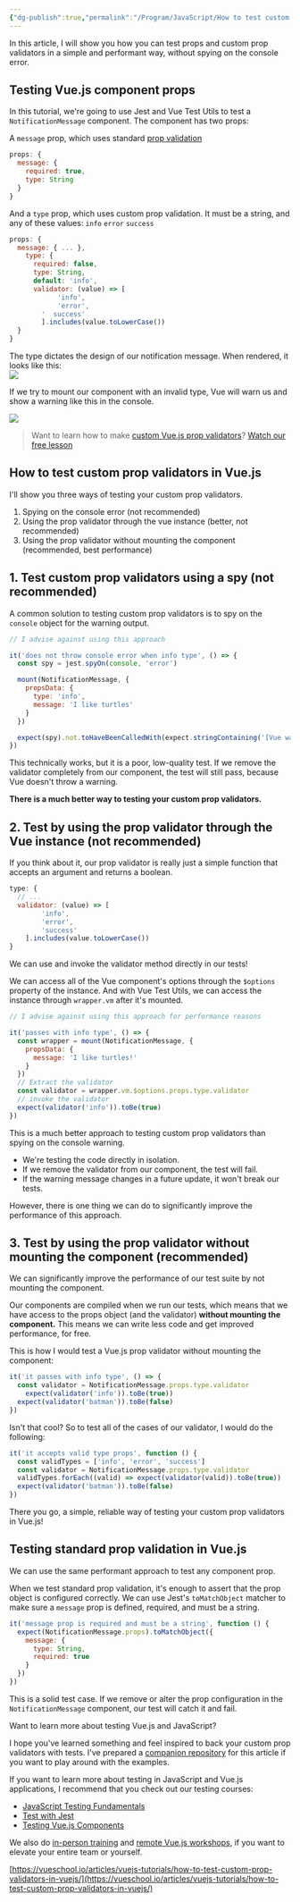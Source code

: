 ```yaml
---
{"dg-publish":true,"permalink":"/Program/JavaScript/How to test custom prop validators in Vue.js - Vue.js Tutorials/","noteIcon":""}
---
```


In this article, I will show you how you can test props and custom prop validators in a simple and performant way, without spying on the console error.

## Testing Vue.js component props

In this tutorial, we're going to use Jest and Vue Test Utils to test a `NotificationMessage` component. The component has two props:

A `message` prop, which uses standard [prop validation](https://vuejs.org/v2/guide/components-props.html#Prop-Validation)

```jsx
props: {
  message: {
    required: true,
    type: String
  }
}
```

And a `type` prop, which uses custom prop validation. It must be a string, and any of these values: `info` `error` `success`

```jsx
props: {
  message: { ... },
    type: {
      required: false,
      type: String,
      default: 'info',
      validator: (value) => [
            'info', 
            'error', 
        '  success'
        ].includes(value.toLowerCase())
  }
}
```

The type dictates the design of our notification message. When rendered, it looks like this:  
![](https://vueschool.io/articles/wp-content/uploads/2020/05/testing_vuejs_prop_validators_vueschool-1024x472.png)

If we try to mount our component with an invalid type, Vue will warn us and show a warning like this in the console.

![](https://vueschool.io/articles/wp-content/uploads/2020/05/testing_vuejs_prop_validators_console_error_vueschool-1024x209.png)

> Want to learn how to make [custom Vue.js prop validators](https://vueschool.io/lessons/vuejs-custom-prop-validation)? [Watch our free lesson](https://vueschool.io/lessons/vuejs-custom-prop-validation)

## How to test custom prop validators in Vue.js

I'll show you three ways of testing your custom prop validators.

1.  Spying on the console error (not recommended)
2.  Using the prop validator through the vue instance (better, not recommended)
3.  Using the prop validator without mounting the component (recommended, best performance)

## 1. Test custom prop validators using a spy (not recommended)

A common solution to testing custom prop validators is to spy on the `console` object for the warning output.

```jsx
// I advise against using this approach

it('does not throw console error when info type', () => {
  const spy = jest.spyOn(console, 'error')

  mount(NotificationMessage, {
    propsData: {
      type: 'info',
      message: 'I like turtles'
    }
  })

  expect(spy).not.toHaveBeenCalledWith(expect.stringContaining('[Vue warn]: Invalid prop: custom validator check failed for prop "type".'))
})
```

This technically works, but it is a poor, low-quality test. If we remove the validator completely from our component, the test will still pass, because Vue doesn't throw a warning.

**There is a much better way to testing your custom prop validators.**

## 2. Test by using the prop validator through the Vue instance (not recommended)

If you think about it, our prop validator is really just a simple function that accepts an argument and returns a boolean.

```jsx
type: {
  // ...
  validator: (value) => [
        'info', 
        'error', 
        'success'
    ].includes(value.toLowerCase())
}
```

We can use and invoke the validator method directly in our tests!

We can access all of the Vue component's options through the `$options` property of the instance. And with Vue Test Utils, we can access the instance through `wrapper.vm` after it's mounted.

```jsx
// I advise against using this approach for performance reasons

it('passes with info type', () => {
  const wrapper = mount(NotificationMessage, {
    propsData: {
      message: 'I like turtles!'
    }
  })
  // Extract the validator
  const validator = wrapper.vm.$options.props.type.validator
  // invoke the validator
  expect(validator('info')).toBe(true)
})
```

This is a much better approach to testing custom prop validators than spying on the console warning.

-   We're testing the code directly in isolation.
-   If we remove the validator from our component, the test will fail.
-   If the warning message changes in a future update, it won't break our tests.

However, there is one thing we can do to significantly improve the performance of this approach.

## 3. Test by using the prop validator without mounting the component (recommended)

We can significantly improve the performance of our test suite by not mounting the component.

Our components are compiled when we run our tests, which means that we have access to the props object (and the validator) **without mounting the component.** This means we can write less code and get improved performance, for free.

This is how I would test a Vue.js prop validator without mounting the component:

```jsx
it('it passes with info type', () => {
  const validator = NotificationMessage.props.type.validator
    expect(validator('info')).toBe(true))
  expect(validator('batman')).toBe(false)
})
```

Isn't that cool? So to test all of the cases of our validator, I would do the following:

```jsx
it('it accepts valid type props', function () {
  const validTypes = ['info', 'error', 'success']
  const validator = NotificationMessage.props.type.validator
  validTypes.forEach((valid) => expect(validator(valid)).toBe(true))
  expect(validator('batman')).toBe(false)
})
```

There you go, a simple, reliable way of testing your custom prop validators in Vue.js!

## Testing standard prop validation in Vue.js

We can use the same performant approach to test any component prop.

When we test standard prop validation, it's enough to assert that the prop object is configured correctly. We can use Jest's `toMatchObject` matcher to make sure a `message` prop is defined, required, and must be a string.

```jsx
it('message prop is required and must be a string', function () {
  expect(NotificationMessage.props).toMatchObject({
    message: {
      type: String,
      required: true
    }
  })
})
```

This is a solid test case. If we remove or alter the prop configuration in the `NotificationMessage` component, our test will catch it and fail.

Want to learn more about testing Vue.js and JavaScript?

I hope you've learned something and feel inspired to back your custom prop validators with tests. I've prepared a [companion repository](https://github.com/rahaug/testing-vuejs-custom-prop-validators) for this article if you want to play around with the examples.

If you want to learn more about testing in JavaScript and Vue.js applications, I recommend that you check out our testing courses:

-   [JavaScript Testing Fundamentals](https://vueschool.io/courses/javascript-testing-fundamentals)
-   [Test with Jest](https://vueschool.io/courses/test-with-jest)
-   [Testing Vue.js Components](https://vueschool.io/courses/learn-how-to-test-vuejs-components)

We also do [in-person training](https://vueschool.io/workshops) and [remote Vue.js workshops](https://vueschool.io/workshops), if you want to elevate your entire team or yourself.

 [https://vueschool.io/articles/vuejs-tutorials/how-to-test-custom-prop-validators-in-vuejs/](https://vueschool.io/articles/vuejs-tutorials/how-to-test-custom-prop-validators-in-vuejs/)
